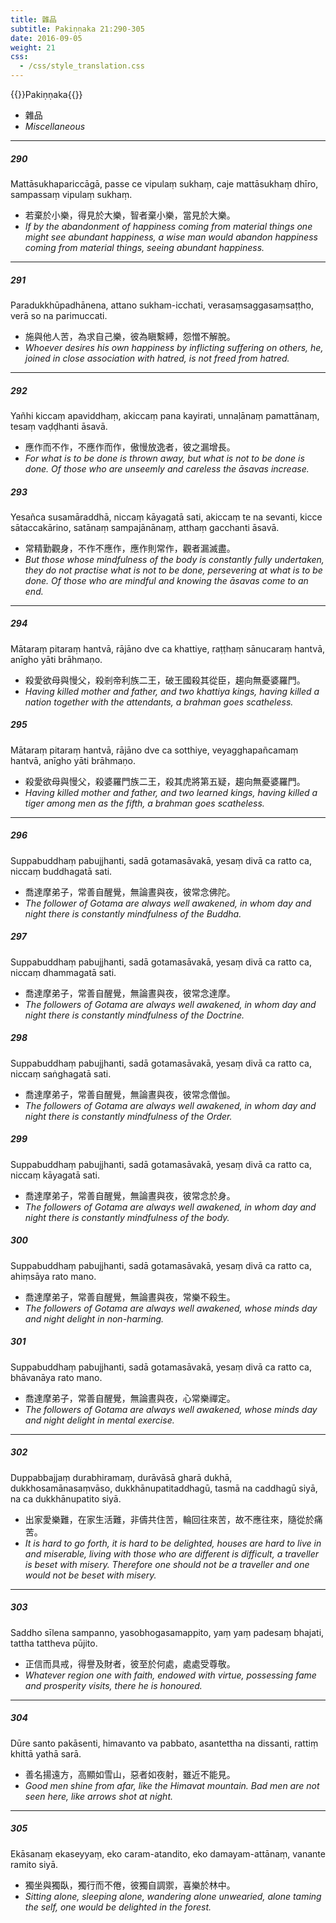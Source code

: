 ```yaml
---
title: 雜品
subtitle: Pakiṇṇaka 21:290-305
date: 2016-09-05
weight: 21
css:
  - /css/style_translation.css
---
```


{{<subtitle>}}Pakiṇṇaka{{</subtitle>}}

- 雜品
- *Miscellaneous*

---

##### 290

Mattāsukhapariccāgā, passe ce vipulaṃ sukhaṃ, caje mattāsukhaṃ dhīro, sampassaṃ vipulaṃ sukhaṃ.

- 若棄於小樂，得見於大樂，智者棄小樂，當見於大樂。
- *If by the abandonment of happiness coming from material things one might see abundant happiness, a wise man would abandon happiness coming from material things, seeing abundant happiness.*

---

##### 291

Paradukkhūpadhānena, attano sukham-icchati, verasaṃsaggasaṃsaṭṭho, verā so na parimuccati.

- 施與他人苦，為求自己樂，彼為瞋繫縛，怨憎不解脫。
- *Whoever desires his own happiness by inflicting suffering on others, he, joined in close association with hatred, is not freed from hatred.*

---

##### 292

Yañhi kiccaṃ apaviddhaṃ, akiccaṃ pana kayirati, unnaḷānaṃ pamattānaṃ, tesaṃ vaḍḍhanti āsavā.

- 應作而不作，不應作而作，傲慢放逸者，彼之漏增長。
- *For what is to be done is thrown away, but what is not to be done is done. Of those who are unseemly and careless the āsavas increase.*

##### 293

Yesañca susamāraddhā, niccaṃ kāyagatā sati, akiccaṃ te na sevanti, kicce sātaccakārino, satānaṃ sampajānānaṃ, atthaṃ gacchanti āsavā.

- 常精勤觀身，不作不應作，應作則常作，觀者漏滅盡。
- *But those whose mindfulness of the body is constantly fully undertaken, they do not practise what is not to be done, persevering at what is to be done. Of those who are mindful and knowing the āsavas come to an end.*

---

##### 294

Mātaraṃ pitaraṃ hantvā, rājāno dve ca khattiye, raṭṭhaṃ sānucaraṃ hantvā, anīgho yāti brāhmaṇo.

- 殺愛欲母與慢父，殺剎帝利族二王，破王國殺其從臣，趨向無憂婆羅門。
- *Having killed mother and father, and two khattiya kings, having killed a nation together with the attendants, a brahman goes scatheless.*

##### 295

Mātaraṃ pitaraṃ hantvā, rājāno dve ca sotthiye, veyagghapañcamaṃ hantvā, anīgho yāti brāhmaṇo.

- 殺愛欲母與慢父，殺婆羅門族二王，殺其虎將第五疑，趨向無憂婆羅門。
- *Having killed mother and father, and two learned kings, having killed a tiger among men as the fifth, a brahman goes scatheless.*

---

##### 296

Suppabuddhaṃ pabujjhanti, sadā gotamasāvakā, yesaṃ divā ca ratto ca, niccaṃ buddhagatā sati.

- 喬達摩弟子，常善自醒覺，無論晝與夜，彼常念佛陀。
- *The follower of Gotama are always well awakened, in whom day and night there is constantly mindfulness of the Buddha.*

##### 297

Suppabuddhaṃ pabujjhanti, sadā gotamasāvakā, yesaṃ divā ca ratto ca, niccaṃ dhammagatā sati.

- 喬達摩弟子，常善自醒覺，無論晝與夜，彼常念達摩。
- *The followers of Gotama are always well awakened, in whom day and night there is constantly mindfulness of the Doctrine.*

##### 298

Suppabuddhaṃ pabujjhanti, sadā gotamasāvakā, yesaṃ divā ca ratto ca, niccaṃ saṅghagatā sati.

- 喬達摩弟子，常善自醒覺，無論晝與夜，彼常念僧伽。
- *The followers of Gotama are always well awakened, in whom day and night there is constantly mindfulness of the Order.*

##### 299

Suppabuddhaṃ pabujjhanti, sadā gotamasāvakā, yesaṃ divā ca ratto ca, niccaṃ kāyagatā sati.

- 喬達摩弟子，常善自醒覺，無論晝與夜，彼常念於身。
- *The followers of Gotama are always well awakened, in whom day and night there is constantly mindfulness of the body.*

##### 300

Suppabuddhaṃ pabujjhanti, sadā gotamasāvakā, yesaṃ divā ca ratto ca, ahiṃsāya rato mano.

- 喬達摩弟子，常善自醒覺，無論晝與夜，常樂不殺生。
- *The followers of Gotama are always well awakened, whose minds day and night delight in non-harming.*

##### 301

Suppabuddhaṃ pabujjhanti, sadā gotamasāvakā, yesaṃ divā ca ratto ca, bhāvanāya rato mano.

- 喬達摩弟子，常善自醒覺，無論晝與夜，心常樂禪定。
- *The followers of Gotama are always well awakened, whose minds day and night delight in mental exercise.*

---

##### 302

Duppabbajjaṃ durabhiramaṃ, durāvāsā gharā dukhā, dukkhosamānasaṃvāso, dukkhānupatitaddhagū, tasmā na caddhagū siyā, na ca dukkhānupatito siyā.

- 出家愛樂難，在家生活難，非儔共住苦，輪回往來苦，故不應往來，隨從於痛苦。
- *It is hard to go forth, it is hard to be delighted, houses are hard to live in and miserable, living with those who are different is difficult, a traveller is beset with misery. Therefore one should not be a traveller and one would not be beset with misery.*

---

##### 303

Saddho sīlena sampanno, yasobhogasamappito, yaṃ yaṃ padesaṃ bhajati, tattha tattheva pūjito.

- 正信而具戒，得譽及財者，彼至於何處，處處受尊敬。
- *Whatever region one with faith, endowed with virtue, possessing fame and prosperity visits, there he is honoured.*

---

##### 304

Dūre santo pakāsenti, himavanto va pabbato, asantettha na dissanti, rattiṃ khittā yathā sarā.

- 善名揚遠方，高顯如雪山，惡者如夜射，雖近不能見。
- *Good men shine from afar, like the Himavat mountain. Bad men are not seen here, like arrows shot at night.*

---

##### 305

Ekāsanaṃ ekaseyyaṃ, eko caram-atandito, eko damayam-attānaṃ, vanante ramito siyā.

- 獨坐與獨臥，獨行而不倦，彼獨自調禦，喜樂於林中。
- *Sitting alone, sleeping alone, wandering alone unwearied, alone taming the self, one would be delighted in the forest.*